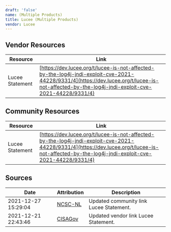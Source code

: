 ```yaml
---
draft: 'false'
name: (Multiple Products)
title: Lucee (Multiple Products)
vendor: Lucee
---
```


## Vendor Resources
| Resource | Link |
| --- | --- |
| Lucee Statement | [https://dev.lucee.org/t/lucee-is-not-affected-by-the-log4j-jndi-exploit-cve-2021-44228/9331/4](https://dev.lucee.org/t/lucee-is-not-affected-by-the-log4j-jndi-exploit-cve-2021-44228/9331/4) |

## Community Resources
| Resource | Link |
| --- | --- |
| Lucee Statement | [https://dev.lucee.org/t/lucee-is-not-affected-by-the-log4j-jndi-exploit-cve-2021-44228/9331/4](https://dev.lucee.org/t/lucee-is-not-affected-by-the-log4j-jndi-exploit-cve-2021-44228/9331/4) |


## Sources
| Date | Attribution | Description |
| --- | --- | --- |
| 2021-12-27 15:29:04 | [NCSC-NL](https://github.com/NCSC-NL/log4shell/blob/main/software/README.md) | Updated community link Lucee Statement.  |
| 2021-12-21 22:43:46 | [CISAGov](https://raw.githubusercontent.com/cisagov/log4j-affected-db/develop/README.md) | Updated vendor link Lucee Statement.  |

